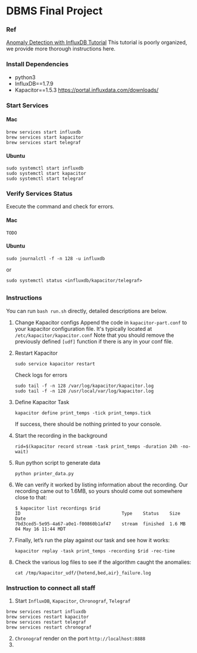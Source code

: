 # DBMS Final Project


### Ref
[Anomaly Detection with InfluxDB Tutorial](https://docs.influxdata.com/kapacitor/v1.5/guides/anomaly_detection/?fbclid=IwAR1DzSGOcmdgxzEyNkh8J47iYWUNN3URjMkYLvP_e0A-4t2iCon-kfrhZ_4)
This tutorial is poorly organized, we provide more thorough instructions here.


### Install Dependencies

* python3
* InfluxDB==1.7.9
* Kapacitor==1.5.3
https://portal.influxdata.com/downloads/


### Start Services

#### Mac
```shell script
brew services start influxdb
brew services start kapacitor
brew services start telegraf
```

#### Ubuntu
```shell script
sudo systemctl start influxdb
sudo systemctl start kapacitor
sudo systemctl start telegraf
```

### Verify Services Status

Execute the command and check for errors.
#### Mac
    TODO
#### Ubuntu
```shell script
sudo journalctl -f -n 128 -u influxdb
```
or 
```shell script
sudo systemctl status <influxdb/kapacitor/telegraf>
```
##

### Instructions

You can run `bash run.sh` directly, detailed descriptions are below.

1. Change Kapacitor configs
    Append the code in `kapacitor-part.conf` to your kapacitor configuration file.
    It's typically located at `/etc/kapacitor/kapacitor.conf`
    Note that you should remove the previously defined `[udf]` function if there is any in your conf file.

2. Restart Kapacitor
    ```shell script
    sudo service kapacitor restart
    ```

    Check logs for errors
    ```shell script
    sudo tail -f -n 128 /var/log/kapacitor/kapacitor.log
    sudo tail -f -n 128 /usr/local/var/log/kapacitor.log
    ```

3. Define Kapacitor Task
    ```shell script
    kapacitor define print_temps -tick print_temps.tick
    ```
    If success, there should be nothing printed to your console. 

4. Start the recording in the background
    ```shell script
    rid=$(kapacitor record stream -task print_temps -duration 24h -no-wait)
    ```

5. Run python script to generate data
    ```shell script
    python printer_data.py
    ```

6. We can verify it worked by listing information about the recording. 
    Our recording came out to 1.6MB, so yours should come out somewhere close to that:
    ```
    $ kapacitor list recordings $rid
    ID                                      Type    Status    Size      Date
    7bd3ced5-5e95-4a67-a0e1-f00860b1af47    stream  finished  1.6 MB    04 May 16 11:44 MDT
    ```

7. Finally, let’s run the play against our task and see how it works:
    ```shell script
    kapacitor replay -task print_temps -recording $rid -rec-time
    ```

8. Check the various log files to see if the algorithm caught the anomalies:
    ```shell script
    cat /tmp/kapacitor_udf/{hotend,bed,air}_failure.log
    ```



### Instruction to connect all staff

1. Start `InfluxDB`, `Kapacitor`, `Chronograf`, `Telegraf`

```shell 
brew services restart influxdb
brew services restart kapacitor
brew services restart telegraf
brew services restart chronograf
```

2. `Chronograf` render on the port `http://localhost:8888`
3. 




